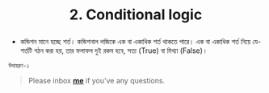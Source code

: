 <h1><p align="center">2. Conditional logic</p></h1>

* কন্ডিশন মানে হচ্ছে শর্ত। কন্ডিশনাল লজিকে এক বা একাধিক শর্ত থাকতে পারে।  এক বা একাধিক শর্ত নিয়ে যে-শর্তটি গঠন করা হয়, তার ফলাফল দুই রকম হবে, সত্য (True) বা মিথ্যা (False)। 

`উদাহরণ-১`


> Please inbox **[me](https://www.facebook.com/shoriot)** if you've any questions.